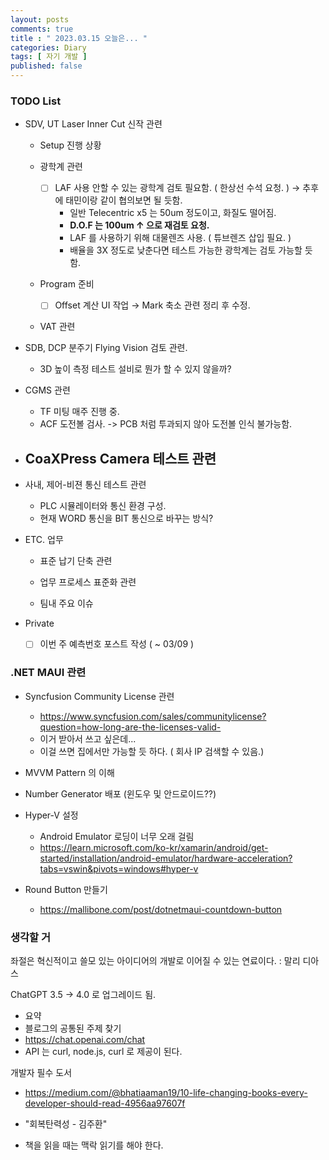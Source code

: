 ```yaml
---
layout: posts
comments: true
title : " 2023.03.15 오늘은... "
categories: Diary
tags: [ 자기 개발 ]
published: false
---
```


### TODO List
- SDV, UT Laser Inner Cut 신작 관련   

   - Setup 진행 상황

   - 광학계 관련
      - [ ] LAF 사용 안할 수 있는 광학계 검토 필요함. ( 한상선 수석 요청. ) → 추후에 태민이랑 같이 협의보면 될 듯함.
         - 일반 Telecentric x5 는 50um 정도이고, 화질도 떨어짐.
         - **D.O.F 는 100um ↑ 으로 재검토 요청.**
         - LAF 를 사용하기 위해 대물렌즈 사용. ( 튜브렌즈 삽입 필요. )
         - 배율을 3X 정도로 낮춘다면 테스트 가능한 광학계는 검토 가능할 듯 함.

   - Program 준비
      - [ ] Offset 계산 UI 작업 → Mark 축소 관련 정리 후 수정.
   
   - VAT 관련

- SDB, DCP 분주기 Flying Vision 검토 관련.
   - 3D 높이 측정 테스트 설비로 뭔가 할 수 있지 않을까?

- CGMS 관련
   - TF 미팅 매주 진행 중.
   - ACF 도전볼 검사. -> PCB 처럼 투과되지 않아 도전볼 인식 불가능함.

- CoaXPress Camera 테스트 관련
   - 

- 사내, 제어-비젼 통신 테스트 관련
   - PLC 시뮬레이터와 통신 환경 구성.
   - 현재 WORD 통신을 BIT 통신으로 바꾸는 방식?

- ETC. 업무
   - 표준 납기 단축 관련
   
   - 업무 프로세스 표준화 관련

   - 팀내 주요 이슈

- Private
   - [ ] 이번 주 예측번호 포스트 작성 ( ~ 03/09 )

### .NET MAUI 관련

- Syncfusion Community License 관련
  - https://www.syncfusion.com/sales/communitylicense?question=how-long-are-the-licenses-valid-
  - 이거 받아서 쓰고 싶은데...
  - 이걸 쓰면 집에서만 가능할 듯 하다. ( 회사 IP 검색할 수 있음.)

- MVVM Pattern 의 이해

- Number Generator 배포 (윈도우 및 안드로이드??)

- Hyper-V 설정
  - Android Emulator 로딩이 너무 오래 걸림
  - https://learn.microsoft.com/ko-kr/xamarin/android/get-started/installation/android-emulator/hardware-acceleration?tabs=vswin&pivots=windows#hyper-v

- Round Button 만들기
  - https://mallibone.com/post/dotnetmaui-countdown-button

### 생각할 거

좌절은 혁신적이고 쓸모 있는 아이디어의 개발로 이어질 수 있는 연료이다.
 : 말리 디아스

ChatGPT 3.5 -> 4.0 로 업그레이드 됨.
 - 요약
 - 블로그의 공통된 주제 찾기
 - https://chat.openai.com/chat
 - API 는 curl, node.js, curl 로 제공이 된다.

개발자 필수 도서
 - https://medium.com/@bhatiaaman19/10-life-changing-books-every-developer-should-read-4956aa97607f

- "회복탄력성 - 김주환"

- 책을 읽을 때는 맥락 읽기를 해야 한다.